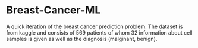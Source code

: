 # Breast-Cancer-ML

A quick iteration of the breast cancer prediction problem. 
The dataset is from kaggle and consists of 569 patients of whom 32 information about cell samples is given as well as the diagnosis (malginant, benign).
